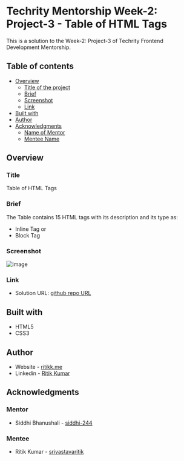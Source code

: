 
# Techrity Mentorship Week-2: Project-3 - Table of HTML Tags

This is a solution to the Week-2: Project-3 of Techrity Frontend Development Mentorship. 

## Table of contents

- [Overview](#overview)
  - [Title of the project](#title)
  - [Brief](#brief)
  - [Screenshot](#screenshot)
  - [Link](#link)
- [Built with](#built-with)
- [Author](#author)
- [Acknowledgments](#acknowledgments)
   - [Name of Mentor](#mentor)
   - [Mentee Name](#mentee)

## Overview

### Title
Table of HTML Tags

### Brief

The Table contains 15 HTML tags with its description and  its type as:

- Inline Tag or
- Block Tag

### Screenshot

![image](https://user-images.githubusercontent.com/78131705/188561060-18d4fdf8-b60e-4847-ad77-3671c71727cf.png)

### Link

- Solution URL: [github repo URL](https://github.com/srivastavaritik/techrity-)

## Built with

- HTML5 
- CSS3

## Author

- Website - [ritikk.me](https://ritikk.me/)
- Linkedin - [Ritik Kumar](https://www.linkedin.com/in/ritik-kumar-3bb19a175/)

## Acknowledgments

### Mentor
- Siddhi Bhanushali - [siddhi-244](https://github.com/siddhi-244)

### Mentee
- Ritik Kumar - [srivastavaritik](https://github.com/srivastavaritik)
